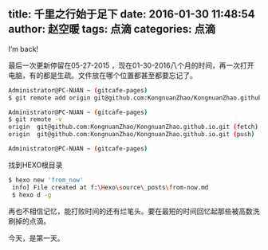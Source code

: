 title: 千里之行始于足下
date: 2016-01-30 11:48:54
author: 赵空暖
tags: 点滴
categories: 点滴
---
I‘m back!

最后一次更新停留在05-27-2015 ，现在01-30-2016八个月的时间，再一次打开电脑，有的都是生疏。文件放在哪个位置都甚至都要忘记了。

```bash
Administrator@PC-NUAN ~ (gitcafe-pages)
$ git remote add origin git@github.com:KongnuanZhao/KongnuanZhao.github.io.git

Administrator@PC-NUAN ~ (gitcafe-pages)
$ git remote -v
origin  git@github.com:KongnuanZhao/KongnuanZhao.github.io.git (fetch)
origin  git@github.com:KongnuanZhao/KongnuanZhao.github.io.git (push)

Administrator@PC-NUAN ~ (gitcafe-pages)
```
找到HEXO根目录
```bash
$ hexo new 'from_now'
 info] File created at f:\Hexo\source\_posts\from-now.md
 $ hexo d -g
```
再也不相信记忆，能打败时间的还有烂笔头。要在最短的时间回忆起那些被高数洗刷掉的点滴。

今天，是第一天。